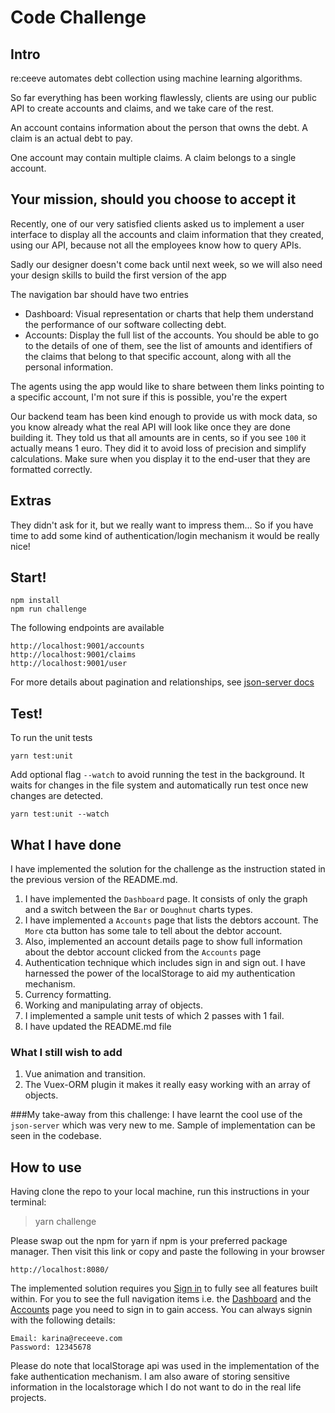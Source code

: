 # Code Challenge

## Intro

re:ceeve automates debt collection using machine learning algorithms.

So far everything has been working flawlessly, clients are using our public API to create accounts and claims, and we
take care of the rest.

An account contains information about the person that owns the debt. A claim is an actual debt to pay.

One account may contain multiple claims. A claim belongs to a single account.

## Your mission, should you choose to accept it

Recently, one of our very satisfied clients asked us to implement a user interface to display all the accounts and claim
information that they created, using our API, because not all the employees know how to query APIs.

Sadly our designer doesn't come back until next week, so we will also need your design skills to build the first version
of the app

The navigation bar should have two entries

* Dashboard: Visual representation or charts that help them understand the performance of our software collecting debt.
* Accounts: Display the full list of the accounts. You should be able to go to the details of one of them, see the list
  of amounts and identifiers of the claims that belong to that specific account, along with all the personal
  information.

The agents using the app would like to share between them links pointing to a specific account, I'm not sure if this is
possible, you're the expert

Our backend team has been kind enough to provide us with mock data, so you know already what the real API will look like
once they are done building it. They told us that all amounts are in cents, so if you see `100` it actually means 1
euro. They did it to avoid loss of precision and simplify calculations. Make sure when you display it to the end-user
that they are formatted correctly.

## Extras

They didn't ask for it, but we really want to impress them... So if you have time to add some kind of
authentication/login mechanism it would be really nice!

## Start!

```
npm install
npm run challenge
```

The following endpoints are available

```
http://localhost:9001/accounts
http://localhost:9001/claims
http://localhost:9001/user
```

For more details about pagination and relationships, see [json-server docs](https://www.npmjs.com/package/json-server)

## Test!

To run the unit tests

```
yarn test:unit
```

Add optional flag `--watch` to avoid running the test in the background. It waits for changes in the file system and
automatically run test once new changes are detected.

```
yarn test:unit --watch
```

## What I have done

I have implemented the solution for the challenge as the instruction stated in the previous version of the README.md.

1. I have implemented the `Dashboard` page. It consists of only the graph and a switch between the `Bar` or `Doughnut` charts types.
2. I have implemented a `Accounts` page that lists the debtors account. The `More` cta button has some tale to tell about the debtor account.
3. Also, implemented an account details page to show full information about the debtor account clicked from the `Accounts` page 
4. Authentication technique which includes sign in and sign out.
   I have harnessed the power of the localStorage to aid my authentication mechanism.
5. Currency formatting.
6. Working and manipulating array of objects.
6. I implemented a sample unit tests of which 2 passes with 1 fail.
7. I have updated the README.md file

### What I still wish to add
1. Vue animation and transition.
2. The Vuex-ORM plugin it makes it really easy working with an array of objects.


###My take-away from this challenge:
I have learnt the cool use of the `json-server` which was very new to me. Sample of implementation can be seen in the codebase.

## How to use
Having clone the repo to your local machine, run this instructions in your terminal:

> yarn challenge

Please swap out the npm for yarn if npm is your preferred package manager.
Then visit this link or copy and paste the following in your browser

````
http://localhost:8080/
````

The implemented solution requires you [Sign in](http://localhost:8080/signin)  to fully see all features built within.
For you to see the full navigation items i.e. the [Dashboard](http://localhost:8080/dashboard) and the [Accounts](http://localhost:8080/accounts) page you need to sign in to gain access. You can
always signin with the following details: 
````
Email: karina@receeve.com 
Password: 12345678
````
Please do note that localStorage api was used in the implementation of the fake authentication mechanism. I am also aware of storing sensitive information in the localstorage which I do not want to do in the real life projects.
